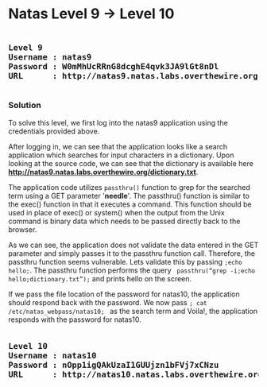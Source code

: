# Natas Level 9 → Level 10
<pre><h3><b>Level 9
Username : natas9
Password : W0mMhUcRRnG8dcghE4qvk3JA9lGt8nDl
URL      : http://natas9.natas.labs.overthewire.org</b></h3></pre>
### Solution

To solve this level, we first log into the natas9 application using the credentials provided above.

After logging in, we can see that the application looks like a search application which searches for input characters in a dictionary. Upon looking at the source code, we can see that the dictionary is available here **http://natas9.natas.labs.overthewire.org/dictionary.txt**.

The application code utilizes `passthru()` function to grep for the searched term using a GET parameter '**needle**'. The passthru() function is similar to the exec() function in that it executes a command. This function should be used in place of exec() or system() when the output from the Unix command is binary data which needs to be passed directly back to the browser.

As we can see, the application does not validate the data entered in the GET parameter and simply passes it to the passthru function call. Therefore, the passthru function seems vulnerable. Lets validate this by passing ` ;echo hello; `. The passthru function performs the query ` passthru(“grep -i;echo hello;dictionary.txt”);` and prints hello on the screen.

If we pass the file location of the password for natas10, the application should respond back with the password. We now pass ` ; cat /etc/natas_webpass/natas10;  ` as the search term and Voila!, the application responds with the password for natas10.

<pre><h3><b>Level 10
Username : natas10
Password : nOpp1igQAkUzaI1GUUjzn1bFVj7xCNzu
URL      : http://natas10.natas.labs.overthewire.org</b></h3></pre>
